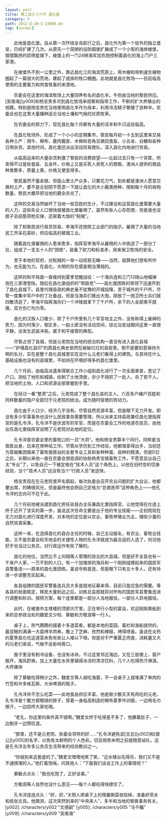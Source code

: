 ```yaml
---
layout: post
title: 第二百三十六节 昌化堡
category: 5
path: 2012-8-20-5-23600.md
tag: [normal]
---
```


　　此地是昌化堡。自从第一次环绕全岛航行之后，昌化作为第一个驻外的独立堡垒，已经扩建了几次。从原先一个简陋的设防碉堡扩展成了一个小型的海岸棱堡，猎猎飘扬的启明星旗下，棱堡上的一门24磅海军加农炮控制着昌化的海上门户三家港。

　　在棱堡外不到一公里之外，靠近昌化江的海滨荒原上，用木栅和带刺速生植物圈起了一篇很大的荒地，建起了成排的牲口棚圈。此地就是昌化牧场——目前临高使用的主要畜力和肉食牲畜的来源地。

　　农委会在这里的海滨牧场上大量饲养有名的昌化羊。牛则由当地的黎民供应。[吴南海][y009]和杨宝贵多次到昌化牧场来视察和指导工作，不断的扩大养殖业的规模。特别是杨宝贵在当地使用昌化羊作为母本，利用冷冻精子繁殖了良种羊。农委会也在这里大量播种适合当地土壤和气候的优质牧草。

　　在农委会的努力下，现在昌化每个月都有大量的活羊和牛只运往临高。

　　在昌化牧场外，形成了一个小小的定期集市，黎民每月初一十五到这里来交易各种土产：用牛、棉布、鹿肉鹿皮、木棉和皂角豆换回食盐、小五金、白糖和各种日用杂货。其他时间，昌化堡还派出流动贸易商队，深入昌化内地进行贸易。

　　从临高运来的大量杂货刺激了黎民的消费欲望——比起过去只有一个背筐，所卖得不过是些食盐、五金件，价格上又是买死人卖死人的商贩，澳洲人提供的商品种类繁多，质量上乘，价格又便宜得多。

　　黎民虽然不蓄金银，但是山里土产众多，只要花力气，到处都是澳洲人愿意交换的土产。要不是企划院不愿意一下就让昌化的大小鹿类绝种，限制每个月的收购数量，黎民大概早把当地的鹿全杀光了。

　　这样的交易当然破坏了当地一些百姓的生计，不过建设和运营昌化堡需要大量的人力，这些失业人口很快就被昌化堡雇佣了。虽然有些人心存怨恨，但是谁也没胆子去招惹荷枪实弹，还架着大炮的“髡贼”。

　　除了和黎民进行易货贸易，李海平还按照工业部门的指示，雇佣了大量的当地民工开采石英砂，供应临高的玻璃工业。

　　随着昌化堡雇佣的人愈来愈多，指挥官李海平从雇佣的人中挑选了一部分丁壮，组成了一支五十人的“团练”，装备了砍刀和标准矛，用来保卫牧场的安全。

　　至于本地的官府，对髡贼的一举一动视若无睹——当然，就算他们想有所作为，也无能为力。在昌化，大明的存在感是相当薄弱的。

　　这样的和平局面一直维持到夏季觉醒战役：一个海兵连和三门12磅山地榴弹炮在三家港登陆，随后在昌化堡组织的“带路党”——昌化堡团练的带领下迅速开到了昌化县城下。县里代理县政的典史毫不犹豫的开城投降，至于城外的千户所，尽管一度集中军户中的丁壮备战，但是当海兵们推出大炮，刚放了一炮卫所士兵们就四散溃逃了，李海平指挥海兵们一个冲锋就拿下了千户所，余下的人全部束手就擒，双方伤亡均为零。

　　昌化的汉族人口极少，除了千户所里有几个军官地主之外，没有称得上豪绅的势力，因为村落少，黎区多，一般土匪没有活动空间，琼北治安战期间这里一直很平静，没发生武装冲突。属于和平接管的典型。

　　尽管占领了县城，但是元老院在当地的统治机构一直没有进入昌化县城——“护理昌化县印”的原昌化典史依然在破破烂烂的县衙里。倒不是要刻意保持大明的名分，实在是整个昌化县城里实在没什么元老们看得上的建筑。与其待在什么基础设施也没有的县城里，不如待在环境好得多的昌化堡里。

　　几个月前，由临高派遣来得联合工作小组到昌化进行了一次全面普查，登记了户口，测绘了地形和城镇，绘制了土地清册，亦少不得抓了一批人，杀了若干人。把当地的土地、人口和资源全部掌握到手里。

　　在经过一番“整肃”之后，元老院成了整个昌化县的主人。六百多户编户百姓和同样数量的隐户全部归于元老院的统治。成为随时驱使的劳动力。

　　昌化由于人口少，经济几乎没有。尽管自然资源丰富，但是眼下无力开发。即没有多少军事事务也没什么民政事务需要管理，所以派来主持县政兼任昌化堡指挥官的是孔令洋，孔令洋不是伏波军的军官，而是在农委会工作的地道农技员，由他出任昌化堡指挥官说明了元老院对此地的定位。

　　孔令洋是农委会里的畜牧口的一员“大将”。他和杨宝贵算半个同行。同样是当兽医出身，后来在育种站工作。尽管从学历到工作经验，他都很拿得出手，当初还为穿越集团搞来了畜牧兽医站的全套专业工具和各种种蛋、良种的精液，但是D日之后，长期以来他一直在农委会很低调的协助杨贵宝搞畜牧工作，不愿意显出自己太“专业”了，以免自己一下被定格在“技术人员”这个角色上。以他在旧时空的切身经验，当个“技术人员”远没有当个“行政人员”发迹快。

　　杨宝贵现在在元老院里声名鹊起，每次执委会召开农业问题的扩大会议，他都要出席，的确很风光，但是最终他会把自己定格为“总兽医师”这种角色上——他孔令洋的志向可不在于此。

　　几个月前他被派遣到昌化担任驻县办主任兼昌化堡指挥官，让他觉得在仕途上终于迈开了坚实的第一步。虽说这次任命主要是出于他的专业技能——企划院现在无力对昌化进行深度开发，对本地的定位是以农业、畜牧养殖业为主，辅佐少量的自然资源采集。

　　这样一来，在选择昌化的县办主任的时候，自己主动报名，有农业、畜牧业技能，又不是农委会和天地会的关键性人物的孔令洋就成为最合适的人选了，何况他好歹也当过公务员，对行政运作有些了解的。

　　昌化的地位，当然比不上刘翔等人管理的琼北的大县城，但是好歹全县也有一千来户人家，一万不到的人口，有一个加强排的海兵和一个刚刚组建起来的国民军县警备连——原来的昌化堡团练。虽说号称是连，但是眼下只有五十多人，还有待进一步调整充实起来。

　　各县组建的国民军警备连兵员大多是就地征募来得，目前只是应急的需要。等各县的局面稳定，移民大量到达之后，训练总监部就将对所有的国民军县警备连进行调整和轮训。按照方案，每个连里都是一部分人当地服役，一部分人异地服役。

　　此时，在棱堡中主塔楼的顶部大厅里，正在举行小型的宴会，欢迎刚刚乘船到来的总参政治处的魏爱文少校、慕敏和方敬涵等一行人。

　　桌子上，热气腾腾的摆着十多道菜肴，都是本地的菜园、畜栏和渔船提供的，最显眼的满满一大盘烤羊肉串，撒上了芝麻、孜然和辣椒，烤得喷香。虽说在炎热的夏季昌化吃这道菜未免有些让人难以下咽，但是对于严重匮乏肉食，消耗量又大的元老们来说，气候不会影响胃口。

　　屋子里没有制冷设备，也没有冰块，不过这里邻近海边，又在三层楼上，窗户敞开，海风舒爽。加上大量在水井里镇得冰凉的清凉饮料，几个人吃得热汗淋漓，大呼痛快

　　除了慕敏吃得稍少之外，魏爱文等人胡吃海塞，不一会桌子上就堆满了串肉的竹签和许多格瓦斯、大米啤酒的瓶子。

　　孔令洋并不怎么吃菜——此地食品供应丰富，他是极少数天天有肉吃的元老。孔令洋是个戴方框眼镜的胖子，穿着一身临高制造的棉布夏季作训服，一边用毛巾擦汗，一边招呼大家吃喝。

　　“老孔，你这里的条件真不错啊。”魏爱文终于吃得差不多了，他腆着肚子，一边剔牙一边赞叹道。

　　“那里，还不是元老院、执委会领导的好……”孔令洋避免说[文总][y002]和[督公][y005]的名字，以免有太鲜明的个人色彩。切忌局势未明之前就随意站队，这是孔令洋五年多公务员生活带来的经验教训之一。

　　“你就别来这套虚的了。”魏爱文嘿嘿地笑了笑，“近水楼台先得月，我们又不是不通情理的人。”他打着饱嗝，问其他人：“下面我们谈谈工作上的事情吧？”

　　慕敏点点头：“我也吃饱了，正好谈事。”

　　方敬涵等人自然也没什么意见——每个人都吃得快撑住了。

　　孔令洋连连点头：“好，好。”关照人把桌子上的残羹剩菜收拾掉，准备好茶水和纸张文具。他猜测，这次突然到来的“中央来人”，多半和当地的黎族事务有关。
[y002]: /characters/y002 "文德嗣"
[y005]: /characters/y005 "马千瞩"
[y009]: /characters/y009 "吴南海"
